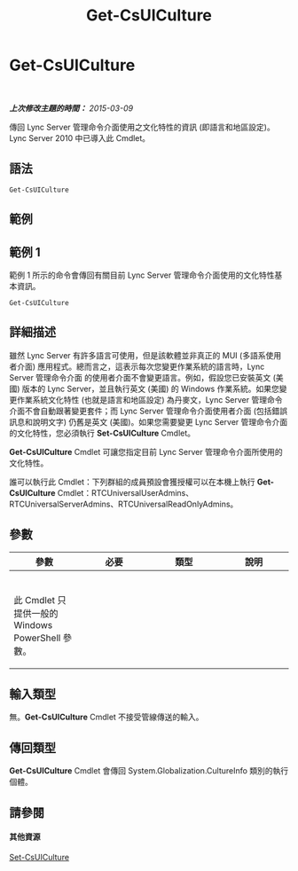 ﻿---
title: Get-CsUICulture
TOCTitle: Get-CsUICulture
ms:assetid: b8df7083-068b-4d5e-a9b4-448602de6586
ms:mtpsurl: https://technet.microsoft.com/zh-tw/library/Gg412900(v=OCS.15)
ms:contentKeyID: 49292109
ms.date: 08/24/2015
mtps_version: v=OCS.15
ms.translationtype: HT
---

# Get-CsUICulture

 

_**上次修改主題的時間：** 2015-03-09_

傳回 Lync Server 管理命令介面使用之文化特性的資訊 (即語言和地區設定)。Lync Server 2010 中已導入此 Cmdlet。

## 語法

    Get-CsUICulture

## 範例

## 範例 1

範例 1 所示的命令會傳回有關目前 Lync Server 管理命令介面使用的文化特性基本資訊。

    Get-CsUICulture

## 詳細描述

雖然 Lync Server 有許多語言可使用，但是該軟體並非真正的 MUI (多語系使用者介面) 應用程式。總而言之，這表示每次您變更作業系統的語言時，Lync Server 管理命令介面 的使用者介面不會變更語言。例如，假設您已安裝英文 (美國) 版本的 Lync Server，並且執行英文 (美國) 的 Windows 作業系統。如果您變更作業系統文化特性 (也就是語言和地區設定) 為丹麥文，Lync Server 管理命令介面不會自動跟著變更套件；而 Lync Server 管理命令介面使用者介面 (包括錯誤訊息和說明文字) 仍舊是英文 (美國)。如果您需要變更 Lync Server 管理命令介面的文化特性，您必須執行 **Set-CsUICulture** Cmdlet。

**Get-CsUICulture** Cmdlet 可讓您指定目前 Lync Server 管理命令介面所使用的文化特性。

誰可以執行此 Cmdlet：下列群組的成員預設會獲授權可以在本機上執行 **Get-CsUICulture** Cmdlet：RTCUniversalUserAdmins、RTCUniversalServerAdmins、RTCUniversalReadOnlyAdmins。

## 參數


<table>
<colgroup>
<col style="width: 25%" />
<col style="width: 25%" />
<col style="width: 25%" />
<col style="width: 25%" />
</colgroup>
<thead>
<tr class="header">
<th>參數</th>
<th>必要</th>
<th>類型</th>
<th>說明</th>
</tr>
</thead>
<tbody>
<tr class="odd">
<td><p></p></td>
<td><p></p></td>
<td><p></p></td>
<td><p></p></td>
</tr>
<tr class="even">
<td><p>此 Cmdlet 只提供一般的 Windows PowerShell 參數。</p></td>
<td><p></p></td>
<td><p></p></td>
<td><p></p></td>
</tr>
</tbody>
</table>


## 輸入類型

無。**Get-CsUICulture** Cmdlet 不接受管線傳送的輸入。

## 傳回類型

**Get-CsUICulture** Cmdlet 會傳回 System.Globalization.CultureInfo 類別的執行個體。

## 請參閱

#### 其他資源

[Set-CsUICulture](set-csuiculture.md)

